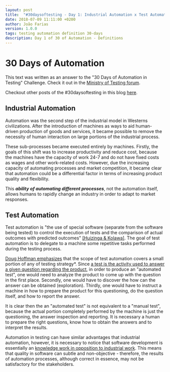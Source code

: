 ```yaml
---
layout: post
title:  "#30daysoftesting - Day 1: Industrial Automation x Test Automation"
date: 2018-07-09 11:11:00 +0200
author: João Farias
version: 1.0.0
tags: testing automation definition 30-days
description: Day 1 of 30 of Automation - Definitions
---
```


# 30 Days of Automation

This text was written as an answer to the "30 Days of Automation in Testing" Challenge. Check it out in the [Ministry of Testing forum](https://www.ministryoftesting.com/dojo/lessons/30-days-of-automation-in-testing).

Checkout other posts of the #30daysoftesting in this blog [here](/tag/30-days.html).

## Industrial Automation

Automation was the second step of the industrial model in Westerns civilizations. After the introduction of machines as ways to aid human-driven production of goods and services, it became possible to remove the necessity of human interaction on large portions of the industrial process.

These sub-processes became executed entirely by machines. Firstly, the goals of this shift was to increase productivity and reduce cost, because the machines have the capacity of work 24-7 and do not have fixed costs as wages and other work-related costs. However, due the increasing capacity of automating processes and market competition, it became clear that automation could be a differential factor in terms of increasing product quality and flexibility.

This **_ability of automating different processes_**, not the automation itself, allows humans to rapidly change an industry in order to adapt to market responses.

## Test Automation

Test automation is "the use of special software (separate from the software being tested) to control the execution of tests and the comparison of actual outcomes with predicted outcomes" [[Huizinga & Kolawa]](https://www.lehmanns.de/shop/mathematik-informatik/7865784-9780470042120-automated-defect-prevention). The goal of test automation is to delegate to a machine some repetitive tasks performed during the testing process.

[Doug Hoffman emphasizes](http://www.testingeducation.org/course_notes/hoffman_doug/test_automation/auto8.pdf) that the scope of test automation covers a small portion of any of testing strategy\*. Since [a test is the activity used to answer a given question regarding the product](http://www.satisfice.com/articles/what_is_et.shtml), in order to produce an "automated test", one would need to analyze the product to come up with the question in the first place. Secondly, one would have to discover the how can the answer can be obtained (exploration). Thirdly, one would have to instruct a machine in how to prepare the product for this questioning, do the question itself, and how to report the answer.

It is clear then the an "automated test" is not equivalent to a "manual test", because the actual portion completely performed by the machine is just the questioning, the answer inspection and reporting. It is necessary a human to prepare the right questions, know how to obtain the answers and to interpret the results.

Automation in testing can have similar advantages that industrial automation, however, it is necessary to notice that software development is essentially an [knowledge work in opposition to industrial work](https://www.mindspringgroup.com/knowledge-and-industrial-work-workers-and-organisations/). This means that quality in software can subtle and non-objective - therefore, the results of automation processes, although correct in essence, may not be satisfactory for the stakeholders.
